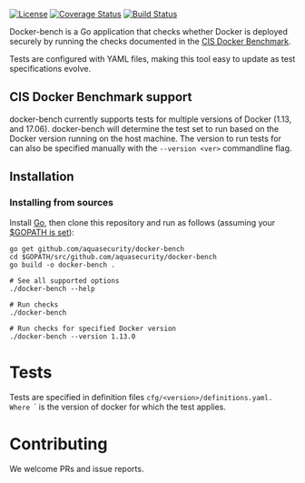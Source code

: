 [![License](https://img.shields.io/badge/License-Apache%202.0-blue.svg)](https://opensource.org/licenses/Apache-2.0)
[![Coverage Status][cov-img]][cov]
[![Build Status][ci-img]][ci]

[cov-img]: https://codecov.io/github/aquasecurity/docker-bench/branch/master/graph/badge.svg
[cov]: https://codecov.io/github/aquasecurity/docker-bench
[ci-img]: https://travis-ci.com/aquasecurity/docker-bench.svg?branch=master
[ci]: https://travis-ci.com/aquasecurity/docker-bench

Docker-bench is a Go application that checks whether Docker is deployed securely by running the checks documented in the [CIS Docker Benchmark](https://www.cisecurity.org/benchmark/docker/).

Tests are configured with YAML files, making this tool easy to update as test specifications evolve. 


## CIS Docker Benchmark support

docker-bench currently supports tests for multiple versions of Docker (1.13, and 17.06).
docker-bench will determine the test set to run based on the Docker version running on the host machine. 
The version to run tests for can also be specified manually with the `--version <ver>` commandline flag.


## Installation
### Installing from sources

Install [Go](https://golang.org/doc/install), then
clone this repository and run as follows (assuming your [$GOPATH is set](https://github.com/golang/go/wiki/GOPATH)):

```shell
go get github.com/aquasecurity/docker-bench
cd $GOPATH/src/github.com/aquasecurity/docker-bench
go build -o docker-bench .

# See all supported options
./docker-bench --help

# Run checks
./docker-bench

# Run checks for specified Docker version
./docker-bench --version 1.13.0

```


# Tests
Tests are specified in definition files `cfg/<version>/definitions.yaml.
Where `<version>` is the version of docker for which the test applies.


# Contributing
We welcome PRs and issue reports. 

